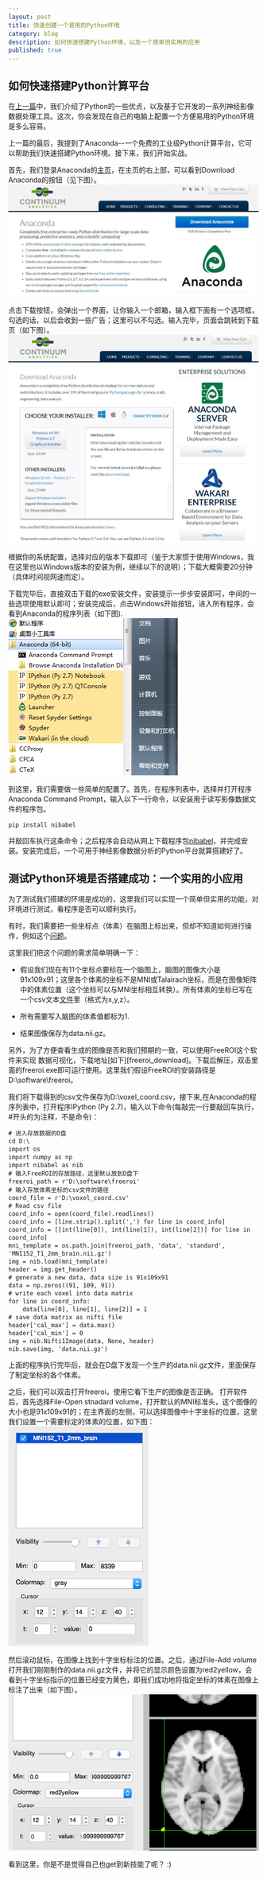 ```yaml
---
layout: post
title: 快速创建一个易用的Python环境
category: blog
description: 如何快速搭建Python环境，以及一个简单但实用的应用
published: true
---
```


## 如何快速搭建Python计算平台
在[上一篇][last_blog]中，我们介绍了Python的一些优点，以及基于它开发的一系列神经影像数据处理工具。这次，你会发现在自己的电脑上配置一个方便易用的Python环境是多么容易。

上一篇的最后，我提到了Anaconda--一个免费的工业级Python计算平台，它可以帮助我们快速搭建Python环境。接下来，我们开始实战。

首先，我们登录Anaconda的[主页][anaconda_home]，在主页的右上部，可以看到Download Anaconda的按钮（见下图）。
![Anaconda home](/images/install_anaconda/anaconda_home.JPG)

点击下载按钮，会弹出一个界面，让你输入一个邮箱，输入框下面有一个选项框，勾选的话，以后会收到一些广告；这里可以不勾选。输入完毕，页面会跳转到下载页（如下图）。
![Download page](/images/install_anaconda/anaconda_download.JPG)

根据你的系统配置，选择对应的版本下载即可（鉴于大家惯于使用Windows，我在这里也以Windows版本的安装为例，继续以下的说明）；下载大概需要20分钟（具体时间视网速而定）。

下载完毕后，直接双击下载的exe安装文件，安装提示一步步安装即可，中间的一些选项使用默认即可；安装完成后，点击Windows开始按钮，进入所有程序，会看到Anaconda的程序列表（如下图).
![Anaconda programs](/images/install_anaconda/anaconda_list.png)

到这里，我们需要做一些简单的配置了。首先，在程序列表中，选择并打开程序Anaconda Command Prompt，输入以下一行命令，以安装用于读写影像数据文件的程序包。

    pip install nibabel

并敲回车执行这条命令；之后程序会自动从网上下载程序包[nibabel][nibabel_github]，并完成安装。安装完成后，一个可用于神经影像数据分析的Python平台就算搭建好了。

## 测试Python环境是否搭建成功：一个实用的小应用
为了测试我们搭建的环境是成功的，这里我们可以实现一个简单但实用的功能，对环境进行测试，看程序是否可以顺利执行。

有时，我们需要把一些坐标点（体素）在脑图上标出来，但却不知道如何进行操作，例如这个[问题][52brain_quest]。

这里我们把这个问题的需求简单明确一下：

*   假设我们现在有11个坐标点要标在一个脑图上，脑图的图像大小是91x109x91；这里各个体素的坐标不是MNI或Talairach坐标，而是在图像矩阵中的体素位置（这个坐标可以与MNI坐标相互转换）。所有体素的坐标已写在一个csv文本[文件][data_link]里（格式为x,y,z）。

*   所有需要写入脑图的体素值都标为1.

*   结果图像保存为data.nii.gz。

另外，为了方便查看生成的图像是否和我们预期的一致，可以使用FreeROI这个软件来实现 数据可视化，下载地址[如下][freeroi_download]。下载后解压，双击里面的freeroi.exe即可运行使用。这里我们假设FreeROI的安装路径是D:\software\freeroi。

我们将下载得到的csv文件保存为D:\voxel_coord.csv，接下来,在Anaconda的程序列表中，打开程序IPython (Py 2.7)，输入以下命令(每敲完一行要敲回车执行，#开头的为注释，不是命令)：

    # 进入存放数据的D盘
    cd D:\
    import os
    import numpy as np
    import nibabel as nib
    # 输入FreeROI的存放路径，这里默认放到D盘下
    freeroi_path = r'D:\software\freeroi'
    # 输入存放体素坐标的csv文件的路径
    coord_file = r'D:\voxel_coord.csv'
    # Read csv file
    coord_info = open(coord_file).readlines()
    coord_info = [line.strip().split(',') for line in coord_info]
    coord_info = [[int(line[0]), int(line[1]), int(line[2])] for line in coord_info]
    mni_template = os.path.join(freeroi_path, 'data', 'standard', 'MNI152_T1_2mm_brain.nii.gz')
    img = nib.load(mni_template)
    header = img.get_header()
    # generate a new data, data size is 91x109x91
    data = np.zeros((91, 109, 91))
    # write each voxel into data matrix
    for line in coord_info:
        data[line[0], line[1], line[2]] = 1
    # save data matrix as nifti file
    header['cal_max'] = data.max()
    header['cal_min'] = 0
    img = nib.Nifti1Image(data, None, header)
    nib.save(img, 'data.nii.gz')

上面的程序执行完毕后，就会在D盘下发现一个生产的data.nii.gz文件，里面保存了制定坐标的各个体素。

之后，我们可以双击打开freeroi，使用它看下生产的图像是否正确。
打开软件后，首先选择File-Open stnadard volume，打开默认的MNI标准头，这个图像的大小也是91x109x91的；在主界面的左侧，可以选择图像中十字坐标的位置，这里我们设置一个需要标定的体素的位置，如下图：
![coord_config](/images/install_anaconda/coord_config.png)

然后滚动鼠标，在图像上找到十字坐标标注的位置。之后，通过File-Add volume打开我们刚刚制作的data.nii.gz文件，并将它的显示颜色设置为red2yellow，会看到十字坐标指示的位置已经变为黄色，即我们成功地将指定坐标的体素在图像上标注了出来（如下图）。
![image display](/images/install_anaconda/image_disp.png)

看到这里，你是不是觉得自己也get到新技能了呢？ :)


[last_blog]: http://sealhuang.github.io/python-in-neuroimage "Python在脑成像数据分析中的应用"
[anaconda_home]: https://store.continuum.io/cshop/anaconda "Anaconda Scientific Python Distribution"
[nibabel_github]: https://github.com/nipy/nibabel "Github of NiBabel"
[52brain_quest]: http://home.52brain.com/thread-26263-1-1.html "什么软件可以把体素在大脑的具体位置上标出来"
[data_link]: https://raw.githubusercontent.com/sealhuang/python-tutorial/master/data/voxel_coord.csv  "Data"
[freeroi_dowload]: http://sourceforge.net/projects/freeroi/files/FreeROI-0.2.2/freeroi-win-0.2.2.zip/download "Download FreeROI"
